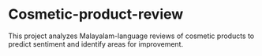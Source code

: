 # Cosmetic-product-review
This project analyzes Malayalam-language reviews of cosmetic products to predict sentiment and identify areas for improvement. 
